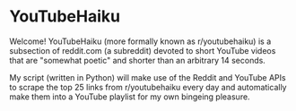 # YouTubeHaiku

Welcome! YouTubeHaiku (more formally known as r/youtubehaiku) is a subsection of reddit.com (a subreddit) devoted to short YouTube videos that are "somewhat poetic" and shorter than an arbitrary 14 seconds. 

My script (written in Python) will make use of the Reddit and YouTube APIs to scrape the top 25 links from r/youtubehaiku every day and automatically make them into a YouTube playlist for my own bingeing pleasure.

